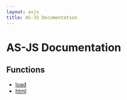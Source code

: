 ```yaml
---
layout: asjs
title: AS-JS Documentation
---
```


AS-JS Documentation
===================

Functions
---------

 * [load](/as-js/doc/load)
 * [html](/as-js/doc/html)
